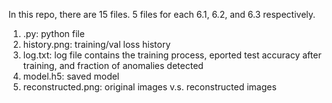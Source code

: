 In this repo, there are 15 files. 5 files for each 6.1, 6.2, and 6.3 respectively.

 1) .py: python file
 2) history.png: training/val loss history
 3) log.txt: log file contains the training process, eported test accuracy after training, and fraction of anomalies detected
 4) model.h5: saved model
 5) reconstructed.png: original images v.s. reconstructed images
